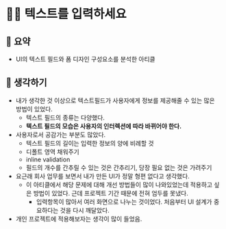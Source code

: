 # 🏄‍♂️ 텍스트를 입력하세요  

## 📝 요약  

- UI의 텍스트 필드와 폼 디자인 구성요소를 분석한 아티클 

## 🤔 생각하기   
- 내가 생각한 것 이상으로 텍스트필드가 사용자에게 정보를 제공해줄 수 있는 많은 방법이 있었다.  
    - 텍스트 필드의 종류는 다양했다. 
    - **텍스트 필드의 모습은 사용자의 인터렉션에 따라 바뀌어야 한다.**  
- 사용자로서 공감가는 부분도 많았다.  
    - 텍스트 필드의 길이는 입력한 정보의 양에 비례할 것  
    - 디폴트 영역 채워주기  
    - inline validation  
    - 필드의 개수를 간추릴 수 있는 것은 간추리기, 당장 필요 없는 것은 가려주기  
- 요근래 회사 업무를 보면서 내가 만든 UI가 정말 형편 없다고 생각했다.  
    - 이 아티클에서 해당 문제에 대해 개선 방법들이 많이 나와있었는데 적용하고 싶은 방법이 있었다. 근데 프로젝트 기간 때문에 전혀 엄두를 못냈다.  
        - 입력항목이 많아서 여러 화면으로 나누는 것이었다. 처음부터 UI 설계가 중요하다는 것을 다시 깨달았다.  
- 개인 프로젝트에 적용해보자는 생각이 많이 들었음. 